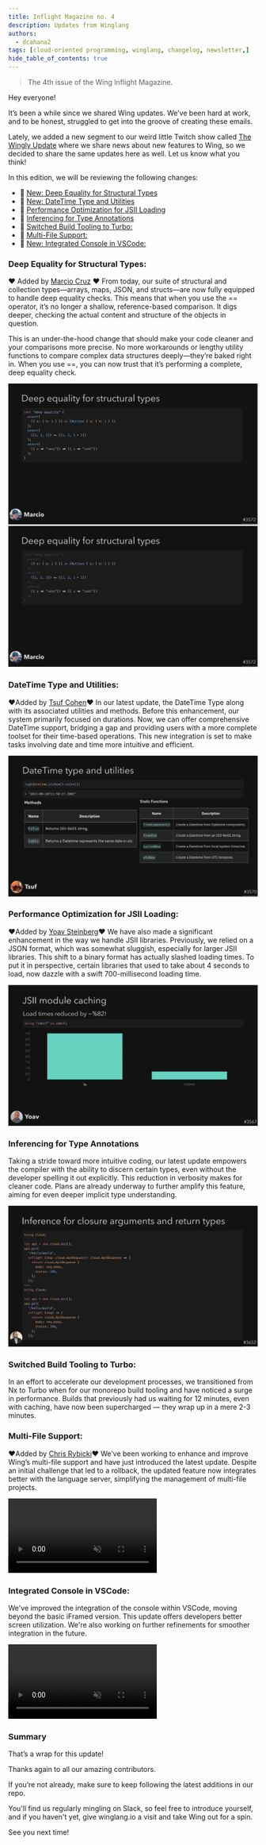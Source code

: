 ```yaml
---
title: Inflight Magazine no. 4
description: Updates from Winglang
authors: 
  - dcahana2
tags: [cloud-oriented programming, winglang, changelog, newsletter,]
hide_table_of_contents: true
---
```

> The 4th issue of the Wing Inflight Magazine.
> <!--truncate-->

Hey everyone!

It’s been a while since we shared Wing updates. We’ve been hard at work, and to be honest, struggled to get into the groove of creating these emails.

Lately, we added a new segment to our weird little Twitch show called [The Wingly Update](https://www.youtube.com/playlist?list=PL-P8v-FRassZBWsNoSafL_ReO0JO0xJVm) where we share news about new features to Wing, so we decided to share the same updates here as well. Let us know what you think!


In this edition, we will be reviewing the following changes:

- 🚀 [New: Deep Equality for Structural Types](#deep-equality-for-structural-types)
- 🚀 [New: DateTime Type and Utilities](#datetime-type-and-utilities)
- 🚀 [Performance Optimization for JSII Loading](#performance-optimization-for-jsii-loading)
- 🚀 [Inferencing for Type Annotations](#inferencing-for-type-annotations)
- 🚀 [Switched Build Tooling to Turbo:](#switched-build-tooling-to-turbo)
- 🚀 [Multi-File Support:](#multi-file-support)
- 🚀 [New: Integrated Console in VSCode:](#integrated-console-in-vscode)


### Deep Equality for Structural Types:
❤️ Added by [Marcio Cruz](https://github.com/marciocadev) ❤️
From today, our suite of structural and collection types—arrays, maps, JSON, and structs—are now fully equipped to handle deep equality checks. This means that when you use the == operator, it’s no longer a shallow, reference-based comparison. It digs deeper, checking the actual content and structure of the objects in question.

This is an under-the-hood change that should make your code cleaner and your comparisons more precise. No more workarounds or lengthy utility functions to compare complex data structures deeply—they’re baked right in. When you use ==, you can now trust that it’s performing a complete, deep equality check.


![deep_equality1](./assets/deep_equality1.png)
![deep_equality2](./assets/deep_equality2.png)


### DateTime Type and Utilities:
❤️Added by [Tsuf Cohen](https://github.com/tsuf239)❤️
In our latest update, the DateTime Type along with its associated utilities and methods. Before this enhancement, our system primarily focused on durations. Now, we can offer comprehensive DateTime support, bridging a gap and providing users with a more complete toolset for their time-based operations. This new integration is set to make tasks involving date and time more intuitive and efficient.

![datetime-type](./assets/2023-08-30-magazine-004/datetime.png)

### Performance Optimization for JSII Loading: 
❤️Added by [Yoav Steinberg](https://github.com/yoav-steinberg)❤️ 
We have also made a significant enhancement in the way we handle JSII libraries. Previously, we relied on a JSON format, which was somewhat sluggish, especially for larger JSII libraries. This shift to a binary format has actually slashed loading times. To put it in perspective, certain libraries that used to take about 4 seconds to load, now dazzle with a swift 700-millisecond loading time.

![JSII-module](./assets/2023-08-30-magazine-004/jsii-caching.png)

### Inferencing for Type Annotations

Taking a stride toward more intuitive coding, our latest update empowers the compiler with the ability to discern certain types, even without the developer spelling it out explicitly. This reduction in verbosity makes for cleaner code. Plans are already underway to further amplify this feature, aiming for even deeper implicit type understanding.

![inference-closure-arguments](./assets/2023-08-30-magazine-004/arg-inference.png)


### Switched Build Tooling to Turbo: 

In an effort to accelerate our development processes, we transitioned from Nx to Turbo when for our monorepo build tooling and have noticed a surge in performance. Builds that previously had us waiting for 12 minutes, even with caching, have now been supercharged — they wrap up in a mere 2-3 minutes.



### Multi-File Support: 
❤️Added by [Chris Rybicki](https://github.com/Chriscbr)❤️
We’ve been working to enhance and improve Wing’s multi-file support and have just introduced the latest update. Despite an initial challenge that led to a rollback, the updated feature now integrates better with the language server, simplifying the management of multi-file projects.

<video autoplay muted loop>
  <source src="./assets/2023-08-30-magazine-004/multi-file-errors.mp4" type="video/mp4">
</video>

### Integrated Console in VSCode: 

We've improved the integration of the console within VSCode, moving beyond the basic iFramed version. This update offers developers better screen utilization. We're also working on further refinements for smoother integration in the future.

<video autoplay muted loop>
  <source src="https://github.com/winglang/wing/assets/5547636/0a787216-8c10-48d8-b42b-7d1020c85c9d" type="video/mp4">
</video>

### Summary
That’s a wrap for this update!

Thanks again to all our amazing contributors.

If you’re not already, make sure to keep following the latest additions in our repo.

You'll find us regularly mingling on Slack, so feel free to introduce yourself, and if you haven't yet, give winglang.io a visit and take Wing out for a spin.

See you next time!



